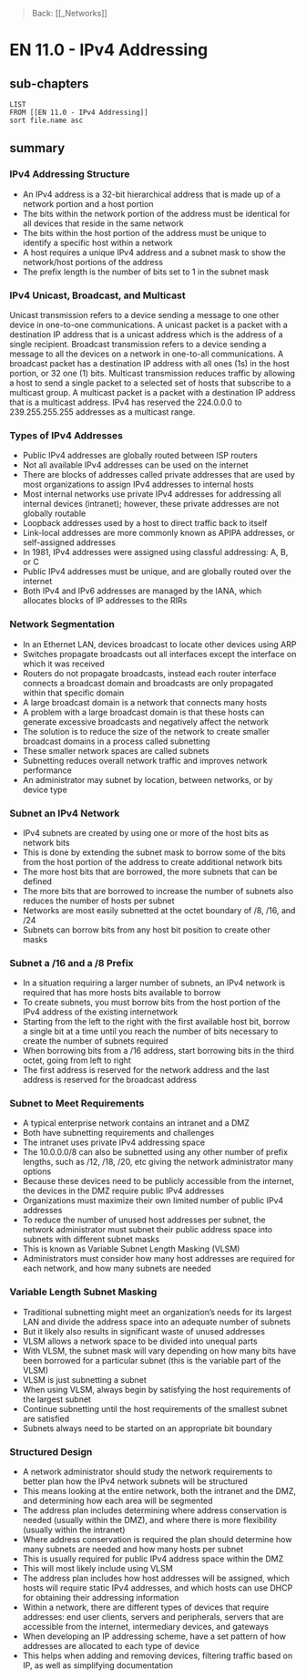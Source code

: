 >Back: [[_Networks]]

# EN 11.0 - IPv4 Addressing

## sub-chapters
```dataview
LIST
FROM [[EN 11.0 - IPv4 Addressing]]
sort file.name asc
```
## summary

### IPv4 Addressing Structure
- An IPv4 address is a 32-bit hierarchical address that is made up of a network portion and a host portion
- The bits within the network portion of the address must be identical for all devices that reside in the same network
- The bits within the host portion of the address must be unique to identify a specific host within a network
- A host requires a unique IPv4 address and a subnet mask to show the network/host portions of the address
- The prefix length is the number of bits set to 1 in the subnet mask

### IPv4 Unicast, Broadcast, and Multicast

Unicast transmission refers to a device sending a message to one other device in one-to-one communications. A unicast packet is a packet with a destination IP address that is a unicast address which is the address of a single recipient. Broadcast transmission refers to a device sending a message to all the devices on a network in one-to-all communications. A broadcast packet has a destination IP address with all ones (1s) in the host portion, or 32 one (1) bits. Multicast transmission reduces traffic by allowing a host to send a single packet to a selected set of hosts that subscribe to a multicast group. A multicast packet is a packet with a destination IP address that is a multicast address. IPv4 has reserved the 224.0.0.0 to 239.255.255.255 addresses as a multicast range.

### Types of IPv4 Addresses
- Public IPv4 addresses are globally routed between ISP routers
- Not all available IPv4 addresses can be used on the internet
- There are blocks of addresses called private addresses that are used by most organizations to assign IPv4 addresses to internal hosts
- Most internal networks use private IPv4 addresses for addressing all internal devices (intranet); however, these private addresses are not globally routable
- Loopback addresses used by a host to direct traffic back to itself
- Link-local addresses are more commonly known as APIPA addresses, or self-assigned addresses
- In 1981, IPv4 addresses were assigned using classful addressing: A, B, or C
- Public IPv4 addresses must be unique, and are globally routed over the internet
- Both IPv4 and IPv6 addresses are managed by the IANA, which allocates blocks of IP addresses to the RIRs

### Network Segmentation
- In an Ethernet LAN, devices broadcast to locate other devices using ARP
- Switches propagate broadcasts out all interfaces except the interface on which it was received
- Routers do not propagate broadcasts, instead each router interface connects a broadcast domain and broadcasts are only propagated within that specific domain
- A large broadcast domain is a network that connects many hosts
- A problem with a large broadcast domain is that these hosts can generate excessive broadcasts and negatively affect the network
- The solution is to reduce the size of the network to create smaller broadcast domains in a process called subnetting
- These smaller network spaces are called subnets
- Subnetting reduces overall network traffic and improves network performance
- An administrator may subnet by location, between networks, or by device type

### Subnet an IPv4 Network
- IPv4 subnets are created by using one or more of the host bits as network bits
- This is done by extending the subnet mask to borrow some of the bits from the host portion of the address to create additional network bits
- The more host bits that are borrowed, the more subnets that can be defined
- The more bits that are borrowed to increase the number of subnets also reduces the number of hosts per subnet
- Networks are most easily subnetted at the octet boundary of /8, /16, and /24
- Subnets can borrow bits from any host bit position to create other masks

### Subnet a /16 and a /8 Prefix
- In a situation requiring a larger number of subnets, an IPv4 network is required that has more hosts bits available to borrow
- To create subnets, you must borrow bits from the host portion of the IPv4 address of the existing internetwork
- Starting from the left to the right with the first available host bit, borrow a single bit at a time until you reach the number of bits necessary to create the number of subnets required
- When borrowing bits from a /16 address, start borrowing bits in the third octet, going from left to right
- The first address is reserved for the network address and the last address is reserved for the broadcast address

### Subnet to Meet Requirements

- A typical enterprise network contains an intranet and a DMZ
- Both have subnetting requirements and challenges
- The intranet uses private IPv4 addressing space
- The 10.0.0.0/8 can also be subnetted using any other number of prefix lengths, such as /12, /18, /20, etc giving the network administrator many options
- Because these devices need to be publicly accessible from the internet, the devices in the DMZ require public IPv4 addresses
- Organizations must maximize their own limited number of public IPv4 addresses
- To reduce the number of unused host addresses per subnet, the network administrator must subnet their public address space into subnets with different subnet masks
- This is known as Variable Subnet Length Masking (VLSM)
- Administrators must consider how many host addresses are required for each network, and how many subnets are needed

### Variable Length Subnet Masking
- Traditional subnetting might meet an organization’s needs for its largest LAN and divide the address space into an adequate number of subnets
- But it likely also results in significant waste of unused addresses
- VLSM allows a network space to be divided into unequal parts
- With VLSM, the subnet mask will vary depending on how many bits have been borrowed for a particular subnet (this is the variable part of the VLSM)
- VLSM is just subnetting a subnet
- When using VLSM, always begin by satisfying the host requirements of the largest subnet
- Continue subnetting until the host requirements of the smallest subnet are satisfied
- Subnets always need to be started on an appropriate bit boundary

### Structured Design
- A network administrator should study the network requirements to better plan how the IPv4 network subnets will be structured
- This means looking at the entire network, both the intranet and the DMZ, and determining how each area will be segmented
- The address plan includes determining where address conservation is needed (usually within the DMZ), and where there is more flexibility (usually within the intranet)
- Where address conservation is required the plan should determine how many subnets are needed and how many hosts per subnet
- This is usually required for public IPv4 address space within the DMZ
- This will most likely include using VLSM
- The address plan includes how host addresses will be assigned, which hosts will require static IPv4 addresses, and which hosts can use DHCP for obtaining their addressing information
- Within a network, there are different types of devices that require addresses: end user clients, servers and peripherals, servers that are accessible from the internet, intermediary devices, and gateways
- When developing an IP addressing scheme, have a set pattern of how addresses are allocated to each type of device
- This helps when adding and removing devices, filtering traffic based on IP, as well as simplifying documentation